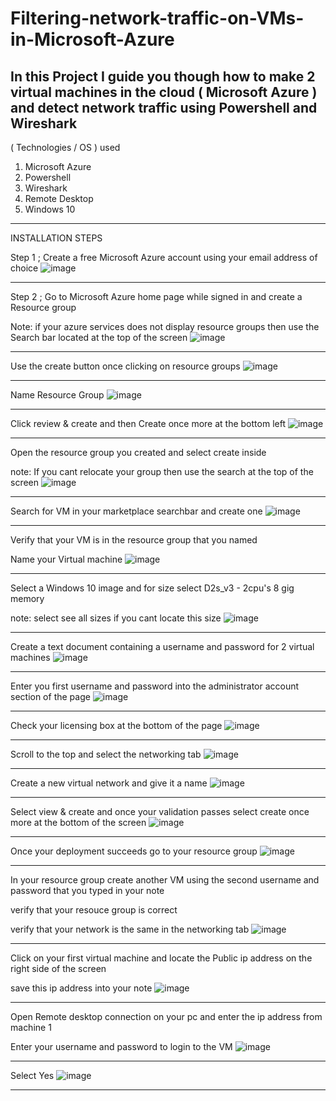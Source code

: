# Filtering-network-traffic-on-VMs-in-Microsoft-Azure
In this Project I guide you though how to make 2 virtual machines in the cloud ( Microsoft Azure ) and detect network traffic using Powershell and Wireshark
----------------------------------------------------------
( Technologies / OS ) used
1. Microsoft Azure
2. Powershell
3. Wireshark
4. Remote Desktop
5. Windows 10
-----------------------------------------------------------

INSTALLATION STEPS

Step 1 ; Create a free Microsoft Azure account using your email address of choice
![image](https://github.com/user-attachments/assets/bf4b79d6-a09a-4595-882b-9aae1a35ce7f)

-----------------------------------------------------------
Step 2 ; Go to Microsoft Azure home page while signed in and create a Resource group

Note: if your azure services does not display resource groups then use the Search bar located at the top of the screen
![image](https://github.com/user-attachments/assets/8730d11c-4f74-43cd-a268-3fd94a5099c7)

-----------------------------------------------------------
Use the create button once clicking on resource groups
![image](https://github.com/user-attachments/assets/f2aecae6-c0c7-49ed-b2d0-a00dfc926ca9)


-----------------------------------------------------------
Name Resource Group
![image](https://github.com/user-attachments/assets/49f5a30f-a1c1-40ee-9e2d-915c628ae5b7)


-----------------------------------------------------------
Click review & create and then Create once more at the bottom left
![image](https://github.com/user-attachments/assets/9bbe2a31-f40a-4869-b956-dae6c8aa50b6)


-----------------------------------------------------------
Open the resource group you created and select create inside

note: If you cant relocate your group then use the search at the top of the screen
![image](https://github.com/user-attachments/assets/31e8e230-db43-4684-ad39-34f370943a9a)

-----------------------------------------------------------
Search for VM in your marketplace searchbar and create one
![image](https://github.com/user-attachments/assets/c3d95645-452d-4697-b704-c2e9dc73d2f3)

-----------------------------------------------------------

Verify that your VM is in the resource group that you named

Name your Virtual machine
![image](https://github.com/user-attachments/assets/a3528b2b-ab78-4cba-9fef-69079821dbf6)

-----------------------------------------------------------

Select a Windows 10 image and for size select D2s_v3 - 2cpu's 8 gig memory

note: select see all sizes if you cant locate this size
![image](https://github.com/user-attachments/assets/f085feb8-4aad-4ac4-bc51-7c90c12a8bba)

-----------------------------------------------------------

Create a text document containing a username and password for 2 virtual machines
![image](https://github.com/user-attachments/assets/f95c619b-ee65-4f0c-858a-f40c8a6a2544)

-----------------------------------------------------------

Enter you first username and password into the administrator account section of the page
![image](https://github.com/user-attachments/assets/19c0f7b7-3b1b-458b-80f0-da3b0a5c3663)

-----------------------------------------------------------

Check your licensing box at the bottom of the page
![image](https://github.com/user-attachments/assets/38de9c21-0191-4771-8ccb-e49857574c4c)

-----------------------------------------------------------

Scroll to the top and select the networking tab
![image](https://github.com/user-attachments/assets/0c82c581-7e28-4a8b-af3e-45861aa2b9de)

-----------------------------------------------------------

Create a new virtual network and give it a name
![image](https://github.com/user-attachments/assets/8807bddb-4de1-4ab8-b47a-25b32dc50d3a)

-----------------------------------------------------------

Select view & create and once your validation passes select create once more at the bottom of the screen
![image](https://github.com/user-attachments/assets/43916d0e-fc50-443d-9faf-93b8664599a7)

-----------------------------------------------------------

Once your deployment succeeds go to your resource group
![image](https://github.com/user-attachments/assets/7cff9c38-1015-437e-9fb9-26f60dba93f8)

-----------------------------------------------------------

In your resource group create another VM using the second username and password that you typed in your note

verify that your resouce group is correct

verify that your network is the same in the networking tab
![image](https://github.com/user-attachments/assets/917eba98-e733-4768-9f6d-cc2c9c51f371)

-----------------------------------------------------------

Click on your first virtual machine and locate the Public ip address on the right side of the screen

save this ip address into your note
![image](https://github.com/user-attachments/assets/a1a053a6-e516-4f54-8673-f8ed646020c3)

-----------------------------------------------------------

Open Remote desktop connection on your pc and enter the ip address from machine 1

Enter your username and password to login to the VM
![image](https://github.com/user-attachments/assets/0afe2e5d-d3a8-4453-a894-8b6d29eae9f8)

-----------------------------------------------------------

Select Yes
![image](https://github.com/user-attachments/assets/4f7b92e7-9ae2-41a7-a744-a85905c554a4)

-----------------------------------------------------------












